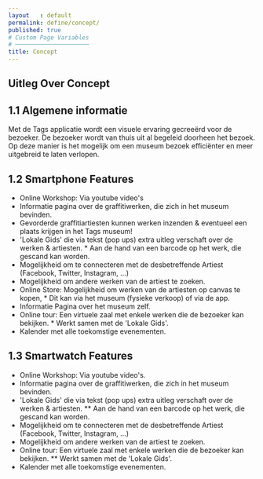 ```yaml
---
layout   : default
permalink: define/concept/
published: true
# Custom Page Variables
# ─────────────────────
title: Concept
---
```


Uitleg Over Concept
---

1.1 Algemene informatie
---
Met de Tags applicatie wordt een visuele ervaring gecreeërd voor de bezoeker. De bezoeker wordt van thuis uit al begeleid doorheen het bezoek. Op deze manier is het mogelijk om een museum bezoek efficiënter en meer uitgebreid te laten verlopen.


1.2 Smartphone Features
---

* Online Workshop: Via youtube video's
* Informatie pagina over de graffitiwerken, die zich in het museum bevinden.
* Gevorderde graffitiartiesten kunnen werken inzenden & eventueel een plaats krijgen in het Tags museum!
* 'Lokale Gids' die via tekst (pop ups) extra uitleg verschaft over de werken & artiesten.
        * Aan de hand van een barcode op het werk, die gescand kan worden.
* Mogelijkheid om te connecteren met de desbetreffende Artiest (Facebook, Twitter, Instagram, …)
* Mogelijkheid om andere werken van de artiest te zoeken.
* Online Store: Mogelijkheid om werken van de artiesten op canvas te kopen, 
        * Dit kan via het museum (fysieke verkoop) of via de app.
* Informatie Pagina over het museum zelf.
* Online tour: Een virtuele zaal met enkele werken die de bezoeker kan bekijken.
        * Werkt samen met de 'Lokale Gids'.
* Kalender met alle toekomstige evenementen.

1.3 Smartwatch Features
---

* Online Workshop: Via youtube video's.
* Informatie pagina over de graffitiwerken, die zich in het museum bevinden.
* 'Lokale Gids' die via tekst (pop ups) extra uitleg verschaft over de werken & artiesten.
        ** Aan de hand van een barcode op het werk, die gescand kan worden.
* Mogelijkheid om te connecteren met de desbetreffende Artiest (Facebook, Twitter, Instagram, …)
* Mogelijkheid om andere werken van de artiest te zoeken.
* Online tour: Een virtuele zaal met enkele werken die de bezoeker kan bekijken.
        ** Werkt samen met de 'Lokale Gids'.
* Kalender met alle toekomstige evenementen.